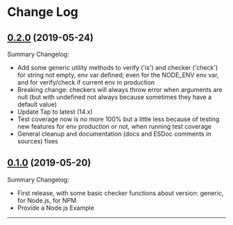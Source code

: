 # Change Log

## [0.2.0](https://github.com/smartiniOnGitHub/check-runtime-env.js/releases/tag/0.2.0) (2019-05-24)
Summary Changelog:
- Add some generic utility methods to verify ('is') and checker ('check') 
  for string not empty, env var defined; even for the NODE_ENV env var, 
  and for verify/check if current env in production
- Breaking change: checkers will always throw error when arguments are null 
  (but with undefined not always because sometimes they have a default value)
- Update Tap to latest (14.x)
- Test coverage now is no more 100% but a little less because of testing 
  new features for env production or not, when running test coverage
- General cleanup and documentation (docs and ESDoc comments in sources) fixes

## [0.1.0](https://github.com/smartiniOnGitHub/check-runtime-env.js/releases/tag/0.1.0) (2019-05-20)
Summary Changelog:
- First release, with some basic checker functions about version:
  generic, for Node.js, for NPM
- Provide a Node.js Example

----
